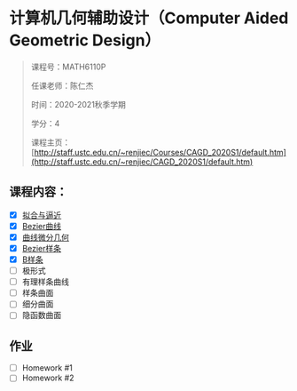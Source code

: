 # 计算机几何辅助设计（Computer Aided Geometric Design）

>课程号：MATH6110P
>
>任课老师：陈仁杰
>
>时间：2020-2021秋季学期
>
>学分：4
>
>课程主页：[http://staff.ustc.edu.cn/~renjiec/Courses/CAGD_2020S1/default.htm](http://staff.ustc.edu.cn/~renjiec/CAGD_2020S1/default.htm) 

## 课程内容：

- [x] [拟合与逼近](https://github.com/Chaphlagical/Course/blob/main/CAGD/Note/CAGD(1)%E6%8F%92%E5%80%BC%E4%B8%8E%E9%80%BC%E8%BF%91.pdf)
- [x] [Bezier曲线](https://github.com/Chaphlagical/Course/blob/main/CAGD/Note/CAGD(2)Bezier%E6%9B%B2%E7%BA%BF.pdf)
- [x] [曲线微分几何](https://github.com/Chaphlagical/Course/blob/main/CAGD/Note/CAGD(3)%E6%9B%B2%E7%BA%BF%E5%BE%AE%E5%88%86%E5%87%A0%E4%BD%95.pdf)
- [x] [Bezier样条](https://github.com/Chaphlagical/Course/blob/main/CAGD/Note/CAGD(4)Bezier%E6%A0%B7%E6%9D%A1.pdf)
- [x] [B样条](https://github.com/Chaphlagical/Course/blob/main/CAGD/Note/CAGD(5)B%E6%A0%B7%E6%9D%A1.pdf)
- [ ] 极形式
- [ ] 有理样条曲线
- [ ] 样条曲面
- [ ] 细分曲面
- [ ] 隐函数曲面

## 作业

- [ ] Homework #1
- [ ] Homework #2